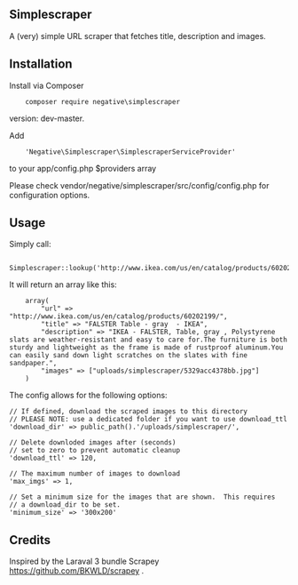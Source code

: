 ## Simplescraper

A (very) simple URL scraper that fetches title, description and images.

## Installation

Install via Composer

		composer require negative\simplescraper 

version: dev-master.

Add

		'Negative\Simplescraper\SimplescraperServiceProvider'

to your app/config.php $providers array

Please check vendor/negative/simplescraper/src/config/config.php for configuration options.

## Usage

Simply call:

		Simplescraper::lookup('http://www.ikea.com/us/en/catalog/products/60202199/');

It will return an array like this:

		array(
			"url" => "http://www.ikea.com/us/en/catalog/products/60202199/",
			"title" => "FALSTER Table - gray  - IKEA",
			"description" => "IKEA - FALSTER, Table, gray , Polystyrene slats are weather-resistant and easy to care for.The furniture is both sturdy and lightweight as the frame is made of rustproof aluminum.You can easily sand down light scratches on the slates with fine sandpaper.",
			"images" => ["uploads/simplescraper/5329acc4378bb.jpg"]
		)

The config allows for the following options:

	// If defined, download the scraped images to this directory
	// PLEASE NOTE: use a dedicated folder if you want to use download_ttl
	'download_dir' => public_path().'/uploads/simplescraper/',
	
	// Delete downloded images after (seconds)
	// set to zero to prevent automatic cleanup
	'download_ttl' => 120, 
	
	// The maximum number of images to download
	'max_imgs' => 1,
	
	// Set a minimum size for the images that are shown.  This requires
	// a download_dir to be set.
	'minimum_size' => '300x200'


## Credits

Inspired by the Laraval 3 bundle Scrapey https://github.com/BKWLD/scrapey .